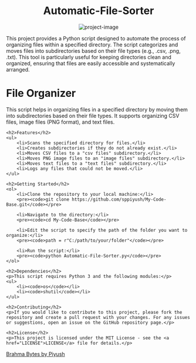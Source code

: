 <h1 align="center" id="title">Automatic-File-Sorter</h1>

<p align="center">
  <img src="https://media1.giphy.com/media/l2JdVHPkrEBa7FazS/200w.gif?cid=6c09b952ze762k5yvimq074hyihohhj080mgyfmt3khsw7v7&amp;ep=v1_gifs_search&amp;rid=200w.gif&amp;ct=g" alt="project-image">
</p>

<p id="description">This project provides a Python script designed to automate the process of organizing files within a specified directory. The script categorizes and moves files into subdirectories based on their file types (e.g., .csv, .png, .txt). This tool is particularly useful for keeping directories clean and organized, ensuring that files are easily accessible and systematically arranged.</p>

<!DOCTYPE html>
<html lang="en">
<head>
    <meta charset="UTF-8">
    <meta name="viewport" content="width=device-width, initial-scale=1.0">
    <title>File Organizer</title>
</head>
<body>
    <h1>File Organizer</h1>
    <p>This script helps in organizing files in a specified directory by moving them into subdirectories based on their file types. It supports organizing CSV files, image files (PNG format), and text files.</p>

    <h2>Features</h2>
    <ul>
        <li>Scans the specified directory for files.</li>
        <li>Creates subdirectories if they do not already exist.</li>
        <li>Moves CSV files to a "csv files" subdirectory.</li>
        <li>Moves PNG image files to an "image files" subdirectory.</li>
        <li>Moves text files to a "text files" subdirectory.</li>
        <li>Logs any files that could not be moved.</li>
    </ul>

    <h2>Getting Started</h2>
    <ol>
        <li>Clone the repository to your local machine:</li>
        <pre><code>git clone https://github.com/sppiyush/My-Code-Base.git</code></pre>

        <li>Navigate to the directory:</li>
        <pre><code>cd My-Code-Base</code></pre>

        <li>Edit the script to specify the path of the folder you want to organize:</li>
        <pre><code>path = r"C:/path/to/your/folder"</code></pre>

        <li>Run the script:</li>
        <pre><code>python Automatic-File-Sorter.py</code></pre>
    </ol>

    <h2>Dependencies</h2>
    <p>This script requires Python 3 and the following modules:</p>
    <ul>
        <li><code>os</code></li>
        <li><code>shutil</code></li>
    </ul>

    <h2>Contributing</h2>
    <p>If you would like to contribute to this project, please fork the repository and create a pull request with your changes. For any issues or suggestions, open an issue on the GitHub repository page.</p>

    <h2>License</h2>
    <p>This project is licensed under the MIT License - see the <a href="LICENSE">LICENSE</a> file for details.</p>
</body>
</html>

<a href="https://www.brahmabytes.com" target="_blank" rel="Brahma Bytes">Brahma Bytes by Piyush</a>
